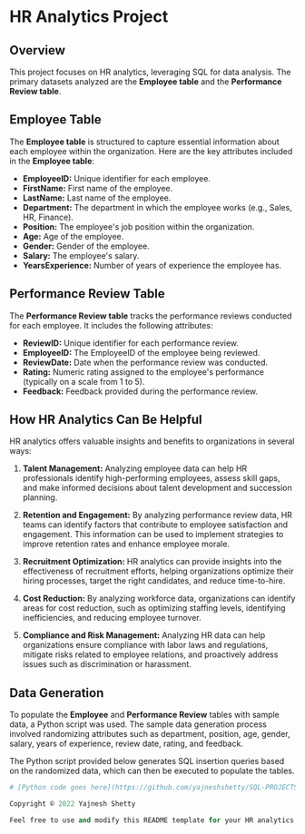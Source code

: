 # HR Analytics Project

## Overview

This project focuses on HR analytics, leveraging SQL for data analysis. The primary datasets analyzed are the **Employee table** and the **Performance Review table**.

## Employee Table

The **Employee table** is structured to capture essential information about each employee within the organization. Here are the key attributes included in the **Employee table**:

- **EmployeeID:** Unique identifier for each employee.
- **FirstName:** First name of the employee.
- **LastName:** Last name of the employee.
- **Department:** The department in which the employee works (e.g., Sales, HR, Finance).
- **Position:** The employee's job position within the organization.
- **Age:** Age of the employee.
- **Gender:** Gender of the employee.
- **Salary:** The employee's salary.
- **YearsExperience:** Number of years of experience the employee has.

## Performance Review Table

The **Performance Review table** tracks the performance reviews conducted for each employee. It includes the following attributes:

- **ReviewID:** Unique identifier for each performance review.
- **EmployeeID:** The EmployeeID of the employee being reviewed.
- **ReviewDate:** Date when the performance review was conducted.
- **Rating:** Numeric rating assigned to the employee's performance (typically on a scale from 1 to 5).
- **Feedback:** Feedback provided during the performance review.

## How HR Analytics Can Be Helpful

HR analytics offers valuable insights and benefits to organizations in several ways:

1. **Talent Management:** Analyzing employee data can help HR professionals identify high-performing employees, assess skill gaps, and make informed decisions about talent development and succession planning.

2. **Retention and Engagement:** By analyzing performance review data, HR teams can identify factors that contribute to employee satisfaction and engagement. This information can be used to implement strategies to improve retention rates and enhance employee morale.

3. **Recruitment Optimization:** HR analytics can provide insights into the effectiveness of recruitment efforts, helping organizations optimize their hiring processes, target the right candidates, and reduce time-to-hire.

4. **Cost Reduction:** By analyzing workforce data, organizations can identify areas for cost reduction, such as optimizing staffing levels, identifying inefficiencies, and reducing employee turnover.

5. **Compliance and Risk Management:** Analyzing HR data can help organizations ensure compliance with labor laws and regulations, mitigate risks related to employee relations, and proactively address issues such as discrimination or harassment.

## Data Generation

To populate the **Employee** and **Performance Review** tables with sample data, a Python script was used. The sample data generation process involved randomizing attributes such as department, position, age, gender, salary, years of experience, review date, rating, and feedback.

The Python script provided below generates SQL insertion queries based on the randomized data, which can then be executed to populate the tables.

```python
# [Python code goes here](https://github.com/yajneshshetty/SQL-PROJECTS/blob/main/HR%20analytics/Dataset.ipynb)

Copyright © 2022 Yajnesh Shetty

Feel free to use and modify this README template for your HR analytics project. You can include additional sections or customize the content to suit your specific project requirements.

